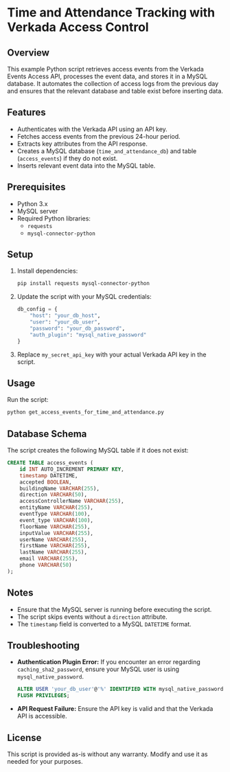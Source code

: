# Time and Attendance Tracking with Verkada Access Control

## Overview

This example Python script retrieves access events from the Verkada Events Access API, processes the event data, and stores it in a MySQL database. It automates the collection of access logs from the previous day and ensures that the relevant database and table exist before inserting data.

## Features

- Authenticates with the Verkada API using an API key.
- Fetches access events from the previous 24-hour period.
- Extracts key attributes from the API response.
- Creates a MySQL database (`time_and_attendance_db`) and table (`access_events`) if they do not exist.
- Inserts relevant event data into the MySQL table.

## Prerequisites

- Python 3.x
- MySQL server
- Required Python libraries:
  - `requests`
  - `mysql-connector-python`

## Setup

1. Install dependencies:
   ```sh
   pip install requests mysql-connector-python
   ```
2. Update the script with your MySQL credentials:
   ```python
   db_config = {
       "host": "your_db_host",
       "user": "your_db_user",
       "password": "your_db_password",
       "auth_plugin": "mysql_native_password"
   }
   ```
3. Replace `my_secret_api_key` with your actual Verkada API key in the script.

## Usage

Run the script:

```sh
python get_access_events_for_time_and_attendance.py
```

## Database Schema

The script creates the following MySQL table if it does not exist:

```sql
CREATE TABLE access_events (
    id INT AUTO_INCREMENT PRIMARY KEY,
    timestamp DATETIME,
    accepted BOOLEAN,
    buildingName VARCHAR(255),
    direction VARCHAR(50),
    accessControllerName VARCHAR(255),
    entityName VARCHAR(255),
    eventType VARCHAR(100),
    event_type VARCHAR(100),
    floorName VARCHAR(255),
    inputValue VARCHAR(255),
    userName VARCHAR(255),
    firstName VARCHAR(255),
    lastName VARCHAR(255),
    email VARCHAR(255),
    phone VARCHAR(50)
);
```

## Notes

- Ensure that the MySQL server is running before executing the script.
- The script skips events without a `direction` attribute.
- The `timestamp` field is converted to a MySQL `DATETIME` format.

## Troubleshooting

- **Authentication Plugin Error:** If you encounter an error regarding `caching_sha2_password`, ensure your MySQL user is using `mysql_native_password`.
  ```sql
  ALTER USER 'your_db_user'@'%' IDENTIFIED WITH mysql_native_password BY 'your_db_password';
  FLUSH PRIVILEGES;
  ```
- **API Request Failure:** Ensure the API key is valid and that the Verkada API is accessible.

## License

This script is provided as-is without any warranty. Modify and use it as needed for your purposes.


